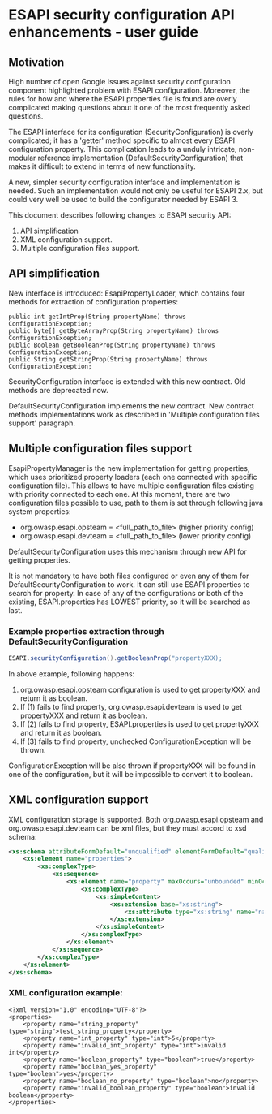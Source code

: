 # ESAPI security configuration API enhancements - user guide

## Motivation
High number of open Google Issues against security configuration component highlighted problem with ESAPI configuration. Moreover, the rules for how and where the ESAPI.properties file is found are overly complicated making questions about it one of the most frequently asked questions. 

The ESAPI interface for its configuration (SecurityConfiguration) is overly complicated; it has a 'getter' method specific to almost every ESAPI configuration property. This complication leads to a unduly intricate, non-modular reference implementation (DefaultSecurityConfiguration) that makes it difficult to extend in terms of new functionality. 

A new, simpler security configuration interface and implementation is needed. Such an implementation would not only be useful for ESAPI 2.x, but could very well be used to build the configurator needed by ESAPI 3. 

This document describes following changes to ESAPI security API:

1. API simplification
2. XML configuration support.
3. Multiple configuration files support.

## API simplification

New interface is introduced: EsapiPropertyLoader, which contains four methods for extraction of configuration
properties:

```
public int getIntProp(String propertyName) throws ConfigurationException;
public byte[] getByteArrayProp(String propertyName) throws ConfigurationException;
public Boolean getBooleanProp(String propertyName) throws ConfigurationException;
public String getStringProp(String propertyName) throws ConfigurationException;
```

SecurityConfiguration interface is extended with this new contract. Old methods are deprecated now.

DefaultSecurityConfiguration implements the new contract. New contract methods implementations work as described in 
'Multiple configuration files support' paragraph.

## Multiple configuration files support

EsapiPropertyManager is the new implementation for getting properties, which uses prioritized property loaders 
(each one connected with specific configuration file). This allows to have multiple configuration files existing with
priority connected to each one. At this moment, there are two configuration files possible to use, path to them is 
set through following java system properties:
 
* org.owasp.esapi.opsteam = <full_path_to_file> (higher priority config)
* org.owasp.esapi.devteam = <full_path_to_file> (lower priority config)

DefaultSecurityConfiguration uses this mechanism through new API for getting 
properties.

It is not mandatory to have both files configured or even any of them for DefaultSecurityConfiguration to work. It 
can still use ESAPI.properties to search for property. In case of any of the configurations or both of the existing, 
ESAPI.properties has LOWEST priority, so it will be searched as last.

### Example properties extraction through DefaultSecurityConfiguration

```java
ESAPI.securityConfiguration().getBooleanProp("propertyXXX);
```
 
In above example, following happens:
  
1. org.owasp.esapi.opsteam configuration is used to get propertyXXX and return it as boolean.
2. If (1) fails to find property, org.owasp.esapi.devteam is used to get propertyXXX and return it as boolean.
3. If (2) fails to find property, ESAPI.properties is used to get propertyXXX and return it as boolean.
4. If (3) fails to find property, unchecked ConfigurationException will be thrown.

ConfigurationException will be also thrown if propertyXXX will be found in one of the configuration, but it will be
impossible to convert it to boolean.

## XML configuration support

XML configuration storage is supported. Both org.owasp.esapi.opsteam and org.owasp.esapi.devteam can be xml files, 
but they must accord to xsd schema:

```xml
<xs:schema attributeFormDefault="unqualified" elementFormDefault="qualified" xmlns:xs="http://www.w3.org/2001/XMLSchema">
    <xs:element name="properties">
        <xs:complexType>
            <xs:sequence>
                <xs:element name="property" maxOccurs="unbounded" minOccurs="0">
                    <xs:complexType>
                        <xs:simpleContent>
                            <xs:extension base="xs:string">
                                <xs:attribute type="xs:string" name="name" use="optional"/>
                            </xs:extension>
                        </xs:simpleContent>
                    </xs:complexType>
                </xs:element>
            </xs:sequence>
        </xs:complexType>
    </xs:element>
</xs:schema>
```

### XML configuration example:
```
<?xml version="1.0" encoding="UTF-8"?>
<properties>
    <property name="string_property" type="string">test_string_property</property>
    <property name="int_property" type="int">5</property>
    <property name="invalid_int_property" type="int">invalid int</property>
    <property name="boolean_property" type="boolean">true</property>
    <property name="boolean_yes_property" type="boolean">yes</property>
    <property name="boolean_no_property" type="boolean">no</property>
    <property name="invalid_boolean_property" type="boolean">invalid boolean</property>
</properties>
```